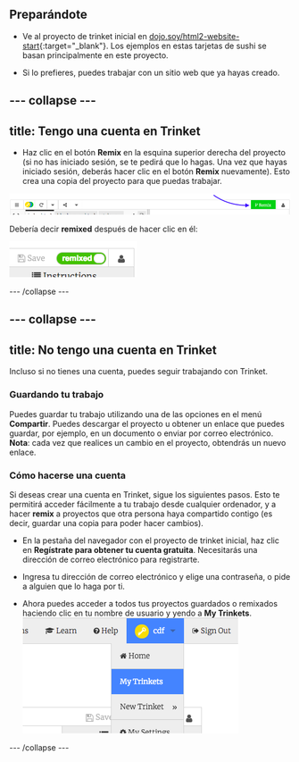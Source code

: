 ## Preparándote

- Ve al proyecto de trinket inicial en [dojo.soy/html2-website-start](http://dojo.soy/html2-website-start){:target="_blank"}. Los ejemplos en estas tarjetas de sushi se basan principalmente en este proyecto.

- Si lo prefieres, puedes trabajar con un sitio web que ya hayas creado.

## \--- collapse \---

## title: Tengo una cuenta en Trinket

- Haz clic en el botón **Remix** en la esquina superior derecha del proyecto (si no has iniciado sesión, se te pedirá que lo hagas. Una vez que hayas iniciado sesión, deberás hacer clic en el botón **Remix** nuevamente). Esto crea una copia del proyecto para que puedas trabajar. 

![Botón Remix](images/tktRemixButtonArrow.png)

Debería decir **remixed** después de hacer clic en él:

![El botón ahora dice "remixed"](images/tktRemixedSmall.png)

\--- /collapse \---

## \--- collapse \---

## title: No tengo una cuenta en Trinket

Incluso si no tienes una cuenta, puedes seguir trabajando con Trinket.

### Guardando tu trabajo

Puedes guardar tu trabajo utilizando una de las opciones en el menú **Compartir**. Puedes descargar el proyecto u obtener un enlace que puedes guardar, por ejemplo, en un documento o enviar por correo electrónico. **Nota**: cada vez que realices un cambio en el proyecto, obtendrás un nuevo enlace.

### Cómo hacerse una cuenta

Si deseas crear una cuenta en Trinket, sigue los siguientes pasos. Esto te permitirá acceder fácilmente a tu trabajo desde cualquier ordenador, y a hacer **remix** a proyectos que otra persona haya compartido contigo (es decir, guardar una copia para poder hacer cambios).

- En la pestaña del navegador con el proyecto de trinket inicial, haz clic en **Regístrate para obtener tu cuenta gratuita**. Necesitarás una dirección de correo electrónico para registrarte.

- Ingresa tu dirección de correo electrónico y elige una contraseña, o pide a alguien que lo haga por ti.

- Ahora puedes acceder a todos tus proyectos guardados o remixados haciendo clic en tu nombre de usuario y yendo a **My Trinkets**. ![elemento del menú "My Trinkets"](images/myTrinketsMenu.png)

\--- /collapse \---